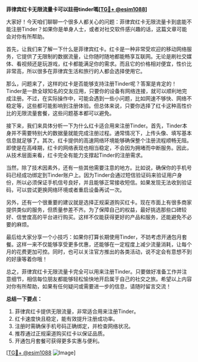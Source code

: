 **菲律宾红卡无限流量卡可以註冊tinder嗎[[TG💪+ @esim1088](https://t.me/s/esim1088)]**

大家好！今天咱们聊聊一个很多人都关心的问题：菲律宾红卡无限流量卡到底能不能注册Tinder？如果你是单身人士，或者对社交软件感兴趣的话，这篇文章可能会对你有所帮助。

首先，让我们来了解一下什么是菲律宾红卡。红卡是一种非常受欢迎的移动网络服务，它提供了无限制的数据流量，让你随时随地都能畅享互联网。无论是刷社交媒体、看视频还是玩游戏，红卡都能满足你的需求。而且它的价格相对便宜，性价比非常高，所以很多在菲律宾生活和旅行的人都会选择使用它。

那么，问题来了，这样的红卡是否能够支持注册Tinder呢？答案是肯定的！Tinder是一款全球知名的交友应用，只要你的设备有网络连接，就可以顺利地完成注册。不过，在实际操作中，可能会遇到一些小问题，比如网速不够快、网络不稳定等，这些都可能影响到注册体验。但总体来说，只要你选择了红卡这种高性价比的无限流量套餐，这些问题基本都可以避免。

接下来，我们来具体分析一下为什么红卡适合用来注册Tinder。首先，Tinder本身并不需要特别大的数据量就能完成注册过程。通常情况下，上传头像、填写基本信息就足够了。其次，红卡提供的高速网络环境能够确保整个注册流程顺畅无阻。即使是在高峰期，红卡的网络表现也相当稳定，不会因为拥堵而中断服务。因此，从技术层面来看，红卡完全有能力支撑起Tinder的注册需求。

当然，除了技术因素外，还有一些其他需要注意的地方。比如说，确保你的手机号码已经成功绑定到Tinder账户上。因为Tinder会通过短信验证码来验证用户身份，所以必须保证手机信号良好，并且能够正常接收短信。如果发现无法收到验证码，可以尝试更换网络环境或者重启设备再试一次。

另外，还有一个很重要的建议就是选择正规渠道购买红卡。现在市面上有很多商家提供类似的服务，但质量参差不齐。为了保障自己的权益，最好挑选那些口碑较好、信誉度高的平台进行购买。这样不仅能获得更好的产品和服务，还能避免不必要的麻烦。

最后给大家分享一个小技巧：如果你打算长期使用Tinder，不妨考虑开通包月套餐。这样一来不仅能够享受更多优惠，还能够在一定程度上减少流量消耗，让每个月的花费更加可控。同时，也可以关注官方推出的各类活动，说不定会有意想不到的好康等着你哦！

总之，菲律宾红卡无限流量卡完全可以用来注册Tinder。只要做好准备工作并注意细节，相信每位朋友都能够轻松愉快地开启属于自己的社交之旅。希望以上内容对你有所帮助，如果有任何疑问或需要进一步的信息，请随时留言交流！

**总结一下要点：**
1. 菲律宾红卡提供无限流量，非常适合用来注册Tinder。
2. 红卡速度快且稳定，能有效提升注册成功率。
3. 注册时需确保手机号码正确绑定，并检查网络状况。
4. 推荐通过正规渠道购买红卡以保证品质。
5. 开通包月套餐可获得更多实惠与便利。

[[TG💪+ @esim1088](https://t.me/s/esim1088) ![Image](https://i.postimg.cc/4NQfJmqS/Snipaste-2025-05-13-00-14-12.png)]